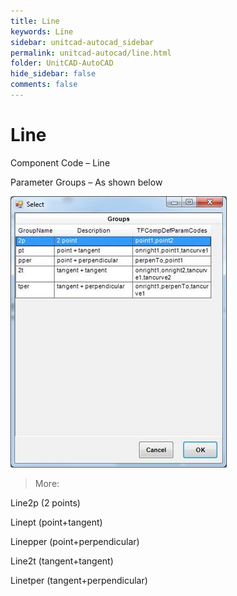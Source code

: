 ```yaml
---
title: Line
keywords: Line
sidebar: unitcad-autocad_sidebar
permalink: unitcad-autocad/line.html
folder: UnitCAD-AutoCAD
hide_sidebar: false
comments: false
---
```

# Line



Component Code – Line

Parameter Groups – As shown below

![](/images/line-select.jpg)

>More:

Line2p (2 points)

Linept (point+tangent)

Linepper (point+perpendicular)

Line2t (tangent+tangent)

Linetper (tangent+perpendicular)
